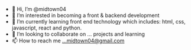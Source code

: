 - 👋 Hi, I’m @midtown04
- 👀 I’m interested in becoming a front & backend development  
- 🌱 I’m currently learning front end technology which includes: html, css, javascript, react and python. 
- 💞️ I’m looking to collaborate on ... projects and learning 
- 📫 How to reach me ...midtown04@gmail.com

<!---
midtown04/midtown04 is a ✨ special ✨ repository because its `README.md` (this file) appears on your GitHub profile.
You can click the Preview link to take a look at your changes.
--->
